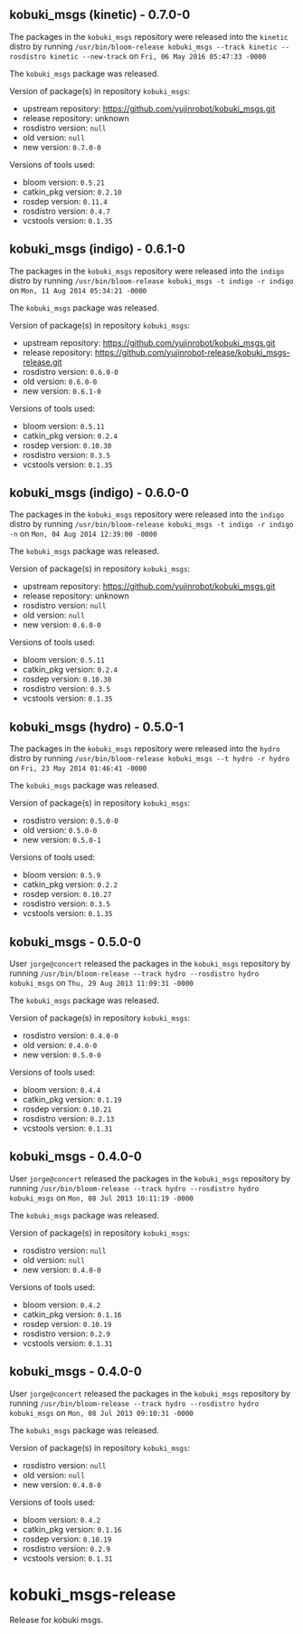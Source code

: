 ## kobuki_msgs (kinetic) - 0.7.0-0

The packages in the `kobuki_msgs` repository were released into the `kinetic` distro by running `/usr/bin/bloom-release kobuki_msgs --track kinetic --rosdistro kinetic --new-track` on `Fri, 06 May 2016 05:47:33 -0000`

The `kobuki_msgs` package was released.

Version of package(s) in repository `kobuki_msgs`:

- upstream repository: https://github.com/yujinrobot/kobuki_msgs.git
- release repository: unknown
- rosdistro version: `null`
- old version: `null`
- new version: `0.7.0-0`

Versions of tools used:

- bloom version: `0.5.21`
- catkin_pkg version: `0.2.10`
- rosdep version: `0.11.4`
- rosdistro version: `0.4.7`
- vcstools version: `0.1.35`


## kobuki_msgs (indigo) - 0.6.1-0

The packages in the `kobuki_msgs` repository were released into the `indigo` distro by running `/usr/bin/bloom-release kobuki_msgs -t indigo -r indigo` on `Mon, 11 Aug 2014 05:34:21 -0000`

The `kobuki_msgs` package was released.

Version of package(s) in repository `kobuki_msgs`:
- upstream repository: https://github.com/yujinrobot/kobuki_msgs.git
- release repository: https://github.com/yujinrobot-release/kobuki_msgs-release.git
- rosdistro version: `0.6.0-0`
- old version: `0.6.0-0`
- new version: `0.6.1-0`

Versions of tools used:
- bloom version: `0.5.11`
- catkin_pkg version: `0.2.4`
- rosdep version: `0.10.30`
- rosdistro version: `0.3.5`
- vcstools version: `0.1.35`


## kobuki_msgs (indigo) - 0.6.0-0

The packages in the `kobuki_msgs` repository were released into the `indigo` distro by running `/usr/bin/bloom-release kobuki_msgs -t indigo -r indigo -n` on `Mon, 04 Aug 2014 12:39:00 -0000`

The `kobuki_msgs` package was released.

Version of package(s) in repository `kobuki_msgs`:
- upstream repository: https://github.com/yujinrobot/kobuki_msgs.git
- release repository: unknown
- rosdistro version: `null`
- old version: `null`
- new version: `0.6.0-0`

Versions of tools used:
- bloom version: `0.5.11`
- catkin_pkg version: `0.2.4`
- rosdep version: `0.10.30`
- rosdistro version: `0.3.5`
- vcstools version: `0.1.35`


## kobuki_msgs (hydro) - 0.5.0-1

The packages in the `kobuki_msgs` repository were released into the `hydro` distro by running `/usr/bin/bloom-release kobuki_msgs --t hydro -r hydro` on `Fri, 23 May 2014 01:46:41 -0000`

The `kobuki_msgs` package was released.

Version of package(s) in repository `kobuki_msgs`:
- rosdistro version: `0.5.0-0`
- old version: `0.5.0-0`
- new version: `0.5.0-1`

Versions of tools used:
- bloom version: `0.5.9`
- catkin_pkg version: `0.2.2`
- rosdep version: `0.10.27`
- rosdistro version: `0.3.5`
- vcstools version: `0.1.35`


## kobuki_msgs - 0.5.0-0

User `jorge@concert` released the packages in the `kobuki_msgs` repository by running `/usr/bin/bloom-release --track hydro --rosdistro hydro kobuki_msgs` on `Thu, 29 Aug 2013 11:09:31 -0000`

The `kobuki_msgs` package was released.

Version of package(s) in repository `kobuki_msgs`:
- rosdistro version: `0.4.0-0`
- old version: `0.4.0-0`
- new version: `0.5.0-0`

Versions of tools used:
- bloom version: `0.4.4`
- catkin_pkg version: `0.1.19`
- rosdep version: `0.10.21`
- rosdistro version: `0.2.13`
- vcstools version: `0.1.31`


## kobuki_msgs - 0.4.0-0

User `jorge@concert` released the packages in the `kobuki_msgs` repository by running `/usr/bin/bloom-release --track hydro --rosdistro hydro kobuki_msgs` on `Mon, 08 Jul 2013 10:11:19 -0000`

The `kobuki_msgs` package was released.

Version of package(s) in repository `kobuki_msgs`:
- rosdistro version: `null`
- old version: `null`
- new version: `0.4.0-0`

Versions of tools used:
- bloom version: `0.4.2`
- catkin_pkg version: `0.1.16`
- rosdep version: `0.10.19`
- rosdistro version: `0.2.9`
- vcstools version: `0.1.31`


## kobuki_msgs - 0.4.0-0

User `jorge@concert` released the packages in the `kobuki_msgs` repository by running `/usr/bin/bloom-release --track hydro --rosdistro hydro kobuki_msgs` on `Mon, 08 Jul 2013 09:10:31 -0000`

The `kobuki_msgs` package was released.

Version of package(s) in repository `kobuki_msgs`:
- rosdistro version: `null`
- old version: `null`
- new version: `0.4.0-0`

Versions of tools used:
- bloom version: `0.4.2`
- catkin_pkg version: `0.1.16`
- rosdep version: `0.10.19`
- rosdistro version: `0.2.9`
- vcstools version: `0.1.31`


kobuki_msgs-release
===================

Release for kobuki msgs.